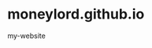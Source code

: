# moneylord.github.io
my-website
<!DOCTYPE html>
<html lang="en">
<head>
    <meta charset="UTF-8">
    <meta name="viewport" content="width=device-width, initial-scale=1.0">
    <title>El Events - Wedding & Event Decor & Management</title>
    <style>
        :root {
            --primary: #e8c6b0;
            --secondary: #d4a373;
            --dark: #3a2e24;
            --light: #f8f1e9;
            --accent: #c08552;
        }
        
        body {
            font-family: 'Playfair Display', serif;
            margin: 0;
            padding: 0;
            color: var(--dark);
            background-color: var(--light);
        }
        
        header {
            background-image: linear-gradient(rgba(58, 46, 36, 0.7), rgba(58, 46, 36, 0.7)), url('hero-image.jpg');
            background-size: cover;
            background-position: center;
            height: 100vh;
            display: flex;
            flex-direction: column;
            justify-content: center;
            align-items: center;
            text-align: center;
            color: white;
        }
        
        .logo {
            font-size: 4rem;
            font-weight: 700;
            margin-bottom: 1rem;
            color: var(--primary);
        }
        
        .tagline {
            font-size: 1.5rem;
            margin-bottom: 2rem;
            font-style: italic;
        }
        
        nav {
            background-color: var(--dark);
            padding: 1rem 0;
            position: sticky;
            top: 0;
            z-index: 100;
        }
        
        nav ul {
            display: flex;
            justify-content: center;
            list-style: none;
            margin: 0;
            padding: 0;
        }
        
        nav li {
            margin: 0 1.5rem;
        }
        
        nav a {
            color: white;
            text-decoration: none;
            font-size: 1.1rem;
            transition: color 0.3s;
        }
        
        nav a:hover {
            color: var(--primary);
        }
        
        .btn {
            background-color: var(--accent);
            color: white;
            padding: 0.8rem 1.5rem;
            border: none;
            border-radius: 25px;
            font-size: 1rem;
            cursor: pointer;
            transition: background-color 0.3s;
        }
        
        .btn:hover {
            background-color: var(--secondary);
        }
        
        section {
            padding: 5rem 10%;
        }
        
        .section-title {
            text-align: center;
            font-size: 2.5rem;
            margin-bottom: 3rem;
            color: var(--dark);
        }
        
        .services {
            display: grid;
            grid-template-columns: repeat(auto-fit, minmax(300px, 1fr));
            gap: 2rem;
        }
        
        .service-card {
            background-color: white;
            border-radius: 10px;
            overflow: hidden;
            box-shadow: 0 5px 15px rgba(0,0,0,0.1);
            transition: transform 0.3s;
        }
        
        .service-card:hover {
            transform: translateY(-10px);
        }
        
        .service-img {
            height: 200px;
            width: 100%;
            object-fit: cover;
        }
        
        .service-content {
            padding: 1.5rem;
        }
        
        .service-title {
            font-size: 1.5rem;
            margin-bottom: 1rem;
            color: var(--accent);
        }
        
        .gallery {
            display: grid;
            grid-template-columns: repeat(auto-fill, minmax(250px, 1fr));
            gap: 1rem;
        }
        
        .gallery-item {
            height: 250px;
            overflow: hidden;
        }
        
        .gallery-img {
            width: 100%;
            height: 100%;
            object-fit: cover;
            transition: transform 0.5s;
        }
        
        .gallery-item:hover .gallery-img {
            transform: scale(1.1);
        }
        
        footer {
            background-color: var(--dark);
            color: white;
            text-align: center;
            padding: 3rem 0;
        }
        
        .social-icons {
            margin: 1.5rem 0;
        }
        
        .social-icons a {
            color: white;
            margin: 0 0.5rem;
            font-size: 1.5rem;
        }
        
        @media (max-width: 768px) {
            .logo {
                font-size: 2.5rem;
            }
            
            nav ul {
                flex-direction: column;
                align-items: center;
            }
            
            nav li {
                margin: 0.5rem 0;
            }
        }
    </style>
    <link href="https://fonts.googleapis.com/css2?family=Playfair+Display:wght@400;500;700&display=swap" rel="stylesheet">
    <link rel="stylesheet" href="https://cdnjs.cloudflare.com/ajax/libs/font-awesome/6.0.0-beta3/css/all.min.css">
</head>
<body>
    <header>
        <h1 class="logo">El Events</h1>
        <p class="tagline">Creating unforgettable moments with exquisite decor and flawless execution</p>
        <a href="#contact" class="btn">Plan Your Event</a>
    </header>
    
    <nav>
        <ul>
            <li><a href="#home">Home</a></li>
            <li><a href="#services">Services</a></li>
            <li><a href="#portfolio">Portfolio</a></li>
            <li><a href="#about">About Us</a></li>
            <li><a href="#contact">Contact</a></li>
        </ul>
    </nav>
    
    <section id="services">
        <h2 class="section-title">Our Services</h2>
        <div class="services">
            <div class="service-card">
                <img src="wedding-decor.jpg" alt="Wedding Decor" class="service-img">
                <div class="service-content">
                    <h3 class="service-title">Wedding Decor</h3>
                    <p>Transform your wedding venue into a magical space with our custom decor solutions. From floral arrangements to lighting, we create the perfect ambiance for your special day.</p>
                </div>
            </div>
            
            <div class="service-card">
                <img src="event-planning.jpg" alt="Event Planning" class="service-img">
                <div class="service-content">
                    <h3 class="service-title">Event Management</h3>
                    <p>Comprehensive event planning services that handle every detail from concept to execution, ensuring a seamless and stress-free experience for you.</p>
                </div>
            </div>
            
            <div class="service-card">
                <img src="full-service.jpg" alt="Full Service" class="service-img">
                <div class="service-content">
                    <h3 class="service-title">Full Service Packages</h3>
                    <p>Our complete packages combine decor and management for weddings and special events, offering you a one-stop solution for all your event needs.</p>
                </div>
            </div>
        </div>
    </section>
    
    <section id="portfolio" style="background-color: var(--primary);">
        <h2 class="section-title">Our Portfolio</h2>
        <div class="gallery">
            <div class="gallery-item">
                <img src="gallery1.jpg" alt="Wedding Decor" class="gallery-img">
            </div>
            <div class="gallery-item">
                <img src="gallery2.jpg" alt="Corporate Event" class="gallery-img">
            </div>
            <div class="gallery-item">
                <img src="gallery3.jpg" alt="Birthday Party" class="gallery-img">
            </div>
            <div class="gallery-item">
                <img src="gallery4.jpg" alt="Wedding Centerpiece" class="gallery-img">
            </div>
            <div class="gallery-item">
                <img src="gallery5.jpg" alt="Event Lighting" class="gallery-img">
            </div>
            <div class="gallery-item">
                <img src="gallery6.jpg" alt="Table Settings" class="gallery-img">
            </div>
        </div>
    </section>
    
    <section id="about">
        <h2 class="section-title">About El Events</h2>
        <div style="max-width: 800px; margin: 0 auto; text-align: center;">
            <p>Founded in 2015, El Events has grown from a small decor company to a full-service event planning and design firm. Our team of passionate professionals brings creativity, attention to detail, and flawless execution to every event we touch.</p>
            <p>We believe that every event tells a story, and we're dedicated to making yours unforgettable. Whether it's an intimate wedding or a large corporate gathering, we approach each project with the same level of care and enthusiasm.</p>
            <p>Our services are available throughout the region, and we're proud to have created magical moments for hundreds of satisfied clients.</p>
        </div>
    </section>
    
    <section id="contact" style="background-color: var(--light);">
        <h2 class="section-title">Contact Us</h2>
        <div style="display: grid; grid-template-columns: 1fr 1fr; gap: 3rem;">
            <div>
                <h3 style="font-size: 1.5rem; color: var(--accent); margin-bottom: 1rem;">Get in Touch</h3>
                <p><i class="fas fa-phone"></i> +1 (555) 123-4567</p>
                <p><i class="fas fa-envelope"></i> info@elevents.com</p>
                <p><i class="fas fa-map-marker-alt"></i> 123 Event Avenue, Suite 100, Event City, EC 12345</p>
                
                <h3 style="font-size: 1.5rem; color: var(--accent); margin: 2rem 0 1rem;">Follow Us</h3>
                <div class="social-icons">
                    <a href="#"><i class="fab fa-instagram"></i></a>
                    <a href="#"><i class="fab fa-facebook"></i></a>
                    <a href="#"><i class="fab fa-pinterest"></i></a>
                    <a href="#"><i class="fab fa-tiktok"></i></a>
                </div>
            </div>
            
            <div>
                <form>
                    <div style="margin-bottom: 1rem;">
                        <label for="name" style="display: block; margin-bottom: 0.5rem;">Name</label>
                        <input type="text" id="name" style="width: 100%; padding: 0.8rem; border: 1px solid #ddd; border-radius: 5px;">
                    </div>
                    <div style="margin-bottom: 1rem;">
                        <label for="email" style="display: block; margin-bottom: 0.5rem;">Email</label>
                        <input type="email" id="email" style="width: 100%; padding: 0.8rem; border: 1px solid #ddd; border-radius: 5px;">
                    </div>
                    <div style="margin-bottom: 1rem;">
                        <label for="event-type" style="display: block; margin-bottom: 0.5rem;">Event Type</label>
                        <select id="event-type" style="width: 100%; padding: 0.8rem; border: 1px solid #ddd; border-radius: 5px;">
                            <option value="">Select Event Type</option>
                            <option value="wedding">Wedding</option>
                            <option value="corporate">Corporate Event</option>
                            <option value="social">Social Gathering</option>
                            <option value="other">Other</option>
                        </select>
                    </div>
                    <div style="margin-bottom: 1.5rem;">
                        <label for="message" style="display: block; margin-bottom: 0.5rem;">Message</label>
                        <textarea id="message" rows="5" style="width: 100%; padding: 0.8rem; border: 1px solid #ddd; border-radius: 5px;"></textarea>
                    </div>
                    <button type="submit" class="btn">Send Message</button>
                </form>
            </div>
        </div>
    </section>
    
    <footer>
        <p>&copy; 2023 El Events. All rights reserved.</p>
        <p>Creating magical moments, one event at a time.</p>
    </footer>
</body>
</html>
